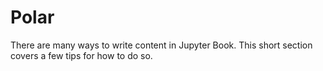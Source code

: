 Polar
=======================

There are many ways to write content in Jupyter Book. This short section
covers a few tips for how to do so.